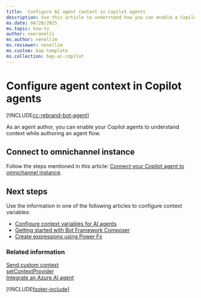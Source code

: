 ```yaml
---
title:  Configure AI agent context in Copilot agents 
description: Use this article to understand how you can enable a Copilot agent to understand context while authoring an agent flow.
ms.date: 04/28/2025
ms.topic: how-to
author: neeranelli
ms.author: nenellim
ms.reviewer: nenellim
ms.custom: bap-template
ms.collection: bap-ai-copilot
---
```

# Configure agent context in Copilot agents 

[!INCLUDE[cc-rebrand-bot-agent](../../includes/cc-rebrand-bot-agent.md)]

As an agent author, you can enable your Copilot agents to understand context while authoring an agent flow.

## Connect to omnichannel instance

Follow the steps mentioned in this article: [Connect your Copilot agent to omnichannel instance](../administer/configure-bot-virtual-agent.md#configure-context-variables-for-the-copilot-agent).

## Next steps

Use the information in one of the following articles to configure context variables:

- [Configure context variables for AI agents](../administer/context-variables-for-bot.md)  
- [Getting started with Bot Framework Composer](/power-virtual-agents/advanced-bot-framework-composer-fundamentals)
- [Create expressions using Power Fx](/power-virtual-agents/advanced-power-fx)

### Related information

[Send custom context](../develop/send-context-starting-chat.md)  
[setContextProvider](../develop/reference/methods/setContextProvider.md)  
[Integrate an Azure AI agent](../administer/configure-bot-azure.md)  

[!INCLUDE[footer-include](../../includes/footer-banner.md)]
